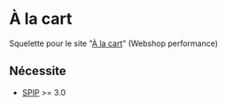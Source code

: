 À la cart
=============

Squelette pour le site "[À la cart](http://www.a-la-cart.com)" (Webshop performance)

## Nécessite

* [SPIP](http://www.spip.net) >= 3.0
